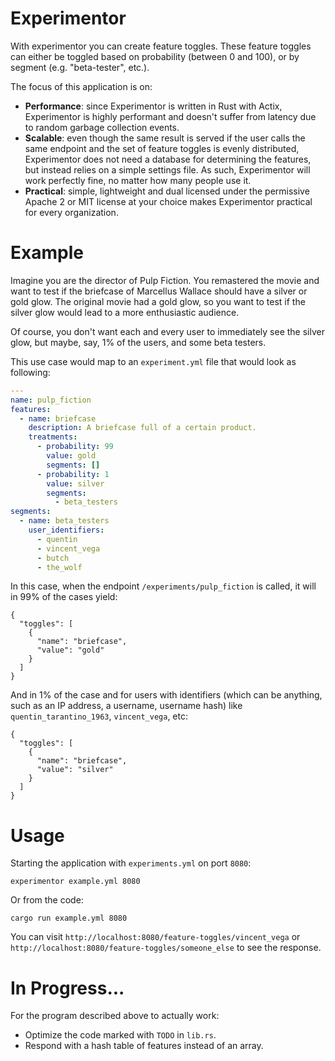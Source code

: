 # Experimentor
With experimentor you can create feature toggles. These feature toggles can either be toggled based on probability (between 0 and 100), or by segment (e.g. "beta-tester", etc.).

The focus of this application is on:

- **Performance**: since Experimentor is written in Rust with Actix, Experimentor is highly performant and doesn't suffer from latency due to random garbage collection events.
- **Scalable**: even though the same result is served if the user calls the same endpoint and the set of feature toggles is evenly distributed, Experimentor does not need a database for determining the features, but instead relies on a simple settings file. As such, Experimentor will work perfectly fine, no matter how many people use it.
- **Practical**: simple, lightweight and dual licensed under the permissive Apache 2 or MIT license at your choice makes Experimentor practical for every organization.

# Example
Imagine you are the director of Pulp Fiction. You remastered the movie and want to test if the briefcase of Marcellus Wallace should have a silver or gold glow. The original movie had a gold glow, so you want to test if the silver glow would lead to a more enthusiastic audience.

Of course, you don't want each and every user to immediately see the silver glow, but maybe, say, 1% of the users, and some beta testers.

This use case would map to an `experiment.yml` file that would look as following:

```yaml
---
name: pulp_fiction
features:
  - name: briefcase
    description: A briefcase full of a certain product.
    treatments:
      - probability: 99
        value: gold
        segments: []
      - probability: 1
        value: silver
        segments:
          - beta_testers
segments:
  - name: beta_testers
    user_identifiers:
      - quentin
      - vincent_vega
      - butch
      - the_wolf
```
In this case, when the endpoint `/experiments/pulp_fiction`
is called, it will in 99% of the cases yield:
```
{
  "toggles": [
    {
      "name": "briefcase",
      "value": "gold"
    }
  ]
}
```
And in 1% of the case and for users with identifiers (which can be anything, such as an IP address, a username, username hash) like `quentin_tarantino_1963`, `vincent_vega`, etc:
```
{
  "toggles": [
    {
      "name": "briefcase",
      "value": "silver"
    }
  ]
}
```

# Usage
Starting the application with `experiments.yml` on port `8080`:
```
experimentor example.yml 8080
```
Or from the code:
```
cargo run example.yml 8080
```
You can visit `http://localhost:8080/feature-toggles/vincent_vega` or `http://localhost:8080/feature-toggles/someone_else` to see the response.

# In Progress...
For the program described above to actually work:
- Optimize the code marked with `TODO` in `lib.rs`.
- Respond with a hash table of features instead of an array.